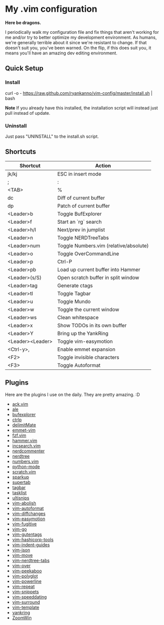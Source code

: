 # My .vim configuration

**Here be dragons.** 

I periodically walk my configuration file and fix things that aren't working 
for me and/or try to better optimize my development environment.  As humans, 
we're generally terrible about it since we're resistant to change.  If that 
doesn't suit you, you've been warned.  On the flip, if this does suit you, 
it means you'll have an amazing dev editing environment.

## Quick Setup

### Install

curl -o - https://raw.github.com/ryankanno/vim-config/master/install.sh | bash

**Note** If you already have this installed, the installation script will
instead just pull instead of update.

### Uninstall

Just pass "UNINSTALL" to the install.sh script.


## Shortcuts

<table>
    <thead>
        <tr>
            <th>Shortcut</th>
            <th>Action</th>
        </tr>
    </thead>
    <tbody>
        <tr>
            <td>jk/kj</td>
            <td>ESC in insert mode</td>
        </tr>
        <tr>
            <td>;</td>
            <td>:</td>
        </tr>
        <tr>
            <td>&lt;TAB&gt;</td>
            <td>%</td>
        </tr>
        <tr>
            <td>dc</td>
            <td>Diff of current buffer</td>
        </tr>
        <tr>
            <td>dp</td>
            <td>Patch of current buffer</td>
        </tr>
        <tr>
            <td>&lt;Leader&gt;b</td>
            <td>Toggle BufExplorer</td>
        </tr>
        <tr>
            <td>&lt;Leader&gt;f</td>
            <td>Start an `rg` search</td>
        </tr>
        <tr>
            <td>&lt;Leader&gt;h/l</td>
            <td>Next/prev in jumplist</td>
        </tr>
        <tr>
            <td>&lt;Leader&gt;n</td>
            <td>Toggle NERDTreeTabs</td>
        </tr>
        <tr>
            <td>&lt;Leader&gt;num</td>
            <td>Toggle Numbers.vim (relative/absolute)</td>
        </tr>
        <tr>
            <td>&lt;Leader&gt;o</td>
            <td>Toggle OverCommandLine</td>
        </tr>
        <tr>
            <td>&lt;Leader&gt;p</td>
            <td>Ctrl-P</td>
        </tr>
        <tr>
            <td>&lt;Leader&gt;pb</td>
            <td>Load up current buffer into Hammer</td>
        </tr>
        <tr>
            <td>&lt;Leader&gt;(s/S)</td>
            <td>Open scratch buffer in split window</td>
        </tr>
        <tr>
            <td>&lt;Leader&gt;tag</td>
            <td>Generate ctags</td>
        </tr>
        <tr>
            <td>&lt;Leader&gt;tl</td>
            <td>Toggle Tagbar</td>
        </tr>
        <tr>
            <td>&lt;Leader&gt;u</td>
            <td>Toggle Mundo</td>
        </tr>
        <tr>
            <td>&lt;Leader&gt;w</td>
            <td>Toggle the current window</td>
        </tr>
        <tr>
            <td>&lt;Leader&gt;ws</td>
            <td>Clean whitespace</td>
        </tr>
        <tr>
            <td>&lt;Leader&gt;x</td>
            <td>Show TODOs in its own buffer</td>
        </tr>
        <tr>
            <td>&lt;Leader&gt;Y</td>
            <td>Bring up the YankRing</td>
        </tr>
        <tr>
            <td>&lt;Leader&gt;&lt;Leader&gt;</td>
            <td>Toggle vim-easymotion</td>
        </tr>
        <tr>
            <td>&lt;Ctrl-y&gt;,</td>
            <td>Enable emmet expansion</td>
        </tr>
        <tr>
            <td>&lt;F2&gt;</td>
            <td>Toggle invisible characters</td>
        </tr>
        <tr>
            <td>&lt;F3&gt;</td>
            <td>Toggle Autoformat</td>
        </tr>
    </tbody>
</table>


## Plugins

Here are the plugins I use on the daily.  They are pretty amazing. :D

* [ack.vim](http://github.com/mileszs/ack.vim)
* [ale](https://github.com/w0rp/ale)
* [bufexplorer](https://github.com/jlanzarotta/bufexplorer)
* [ctrlp](https://github.com/ctrlpvim/ctrlp.vim)
* [delimitMate](https://github.com/Raimondi/delimitMate)
* [emmet-vim](https://github.com/mattn/emmet-vim)
* [fzf.vim](https://github.com/junegunn/fzf.vim)
* [hammer.vim](https://github.com/wikimatze/hammer.vim)
* [incsearch.vim](https://github.com/haya14busa/incsearch.vim)
* [nerdcommenter](https://github.com/scrooloose/nerdcommenter)
* [nerdtree](https://github.com/scrooloose/nerdtree)
* [numbers.vim](https://github.com/myusuf3/numbers.vim/)
* [python-mode](https://github.com/klen/python-mode)
* [scratch.vim](https://github.com/ethanmuller/scratch.vim)
* [sparkup](https://github.com/rstacruz/sparkup)
* [supertab](http://github.com/ervandew/supertab)
* [tagbar](https://github.com/majutsushi/tagbar)
* [tasklist](http://github.com/vim-scripts/TaskList)
* [ultisnips](http://github.com/SirVer/ultisnips)
* [vim-abolish](https://github.com/tpope/vim-abolish)
* [vim-autoformat](https://github.com/Chiel92/vim-autoformat)
* [vim-diffchanges](http://github.com/jmcantrell/vim-diffchanges)
* [vim-easymotion](https://github.com/easymotion/vim-easymotion)
* [vim-fugitive](http://github.com/tpope/vim-fugitive)
* [vim-go](https://github.com/fatih/vim-go)
* [vim-gutentags](https://github.com/ludovicchabant/vim-gutentags)
* [vim-hashicorp-tools](https://github.com/hashivim/vim-hashicorp-tools)
* [vim-indent-guides](https://github.com/nathanaelkane/vim-indent-guides)
* [vim-json](https://github.com/elzr/vim-json)
* [vim-move](https://github.com/matze/vim-move)
* [vim-nerdtree-tabs](https://github.com/jistr/vim-nerdtree-tabs)
* [vim-over](https://github.com/osyo-manga/vim-over)
* [vim-peekaboo](https://github.com/junegunn/vim-peekaboo)
* [vim-polyglot](https://github.com/sheerun/vim-polyglot)
* [vim-powerline](https://github.com/Lokaltog/vim-powerline)
* [vim-repeat](https://github.com/tpope/vim-repeat)
* [vim-snippets](https://github.com/honza/vim-snippets)
* [vim-speeddating](https://github.com/tpope/vim-speeddating)
* [vim-surround](https://github.com/tpope/vim-surround)
* [vim-template](https://github.com/aperezdc/vim-template)
* [yankring](https://github.com/vim-scripts/YankRing.vim)
* [ZoomWin](https://github.com/regedarek/ZoomWin)
